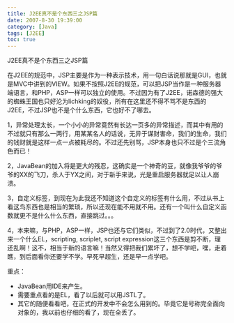 ```yaml
---
title: J2EE真不是个东西三之JSP篇
date: 2007-8-30 19:39:00
category: [Java]
tags: [J2EE]
toc: true
---
```

J2EE真不是个东西三之JSP篇
<!-- more -->
在J2EE的规范中，JSP主要是作为一种表示技术，用一句白话说那就是GUI，也就是MVC中讲到的VIEW。如果不按照J2EE的规范，可以把JSP当作是一种服务器端语言，和PHP，ASP一样可以独立的使用。不过因为有了J2EE，诺森德的强大的蜘蛛王国也只好沦为lichking的奴役，所有在这里还不得不骂不是东西的J2EE，不过JSP也不是个什么东西，它也好不了哪去。

1，异常处理太长，一个小小的异常竟然有长达一页多的异常描述，而其中有用的不过就只有那么一两行，用某某名人的话说，无异于谋财害命，我们的生命，我们的钱财就是这样一点一点被耗尽的。不过还先别骂，JSP本身也只不过是个三流角色而已！

2，JavaBean的加入将是更大的残忍，这确实是一个神奇的豆，就像我爷爷的爷爷的XX的飞刀，杀人于YX之间，对于新手来说，光是重启服务器就足以让人崩溃。

3，自定义标签，到现在为此我还不知道这个自定义的标签有什么用，不过从书上看这鸟东西也是相当的繁琐，所以还现在能不用就不用。还有一个叫什么自定义函数就更不是什么什么东西，直接跳过。。。

4，本来嘛，与PHP，ASP一样，JSP也还与它们类似，不过到了2.0时代，又整出来一个什么EL，scripting, scriplet, script expression这三个东西是剪不断，理还乱啊！这不，相当于新的语言嘛！当然又得把我们累坏了，想不学吧，嘿，走着瞧，到后面看你还要学不学。早死早超生，还是早一点学吧。

重点：
* JavaBean用IDE来产生。
* 需要重点看的是EL，看了以后就可以用JSTL了。
* 其它的随便看看吧，在正式的开发中不会怎么用到的。毕竟它是号称完全面向对象的，我以前也仔细的看了，现在全丢了。
